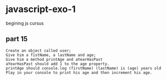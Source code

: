 # javascript-exo-1
 begining js cursus
 
## part 15

    Create an object called user;
    Give him a fistName, a lastName and age;
    Give him a method printAge and aYearHasPast
    aYearHasPast should add 1 to the age property.
    printAge should console.log (firstName) (lastName) is (age) years old
    Play in your console to print his age and then increment his age.

